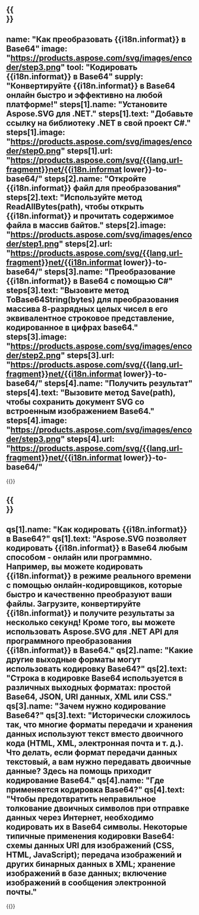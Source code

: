 ﻿---
meta: true
translation: true
deploy: false
---

{{<section howto>}}
---
name: "Как преобразовать {{i18n.informat}} в Base64"
image: "https://products.aspose.com/svg/images/encoder/step3.png"
tool: "Кодировать {{i18n.informat}} в Base64"
supply: "Конвертируйте {{i18n.informat}} в Base64 онлайн быстро и эффективно на любой платформе!"
steps[1].name: "Установите Aspose.SVG для .NET."
steps[1].text: "Добавьте ссылку на библиотеку .NET в свой проект C#."
steps[1].image: "https://products.aspose.com/svg/images/encoder/step0.png"
steps[1].url: "https://products.aspose.com/svg/{{lang.url-fragment}}net/{{i18n.informat lower}}-to-base64/"
steps[2].name: "Откройте {{i18n.informat}} файл для преобразования"
steps[2].text: "Используйте метод ReadAllBytes(path), чтобы открыть {{i18n.informat}} и прочитать содержимое файла в массив байтов."
steps[2].image: "https://products.aspose.com/svg/images/encoder/step1.png"
steps[2].url: "https://products.aspose.com/svg/{{lang.url-fragment}}net/{{i18n.informat lower}}-to-base64/"
steps[3].name: "Преобразование {{i18n.informat}} в Base64 с помощью C#"
steps[3].text: "Вызовите метод ToBase64String(bytes) для преобразования массива 8-разрядных целых чисел в его эквивалентное строковое представление, кодированное в цифрах base64."
steps[3].image: "https://products.aspose.com/svg/images/encoder/step2.png"
steps[3].url: "https://products.aspose.com/svg/{{lang.url-fragment}}net/{{i18n.informat lower}}-to-base64/"
steps[4].name: "Получить результат"
steps[4].text: "Вызовите метод Save(path), чтобы сохранить документ SVG со встроенным изображением Base64."
steps[4].image: "https://products.aspose.com/svg/images/encoder/step3.png"
steps[4].url: "https://products.aspose.com/svg/{{lang.url-fragment}}net/{{i18n.informat lower}}-to-base64/"
---

{{<import path="/meta/schemas.md" section="howto">}}

{{<section faq>}}
---
qs[1].name: "Как кодировать {{i18n.informat}} в Base64?"
qs[1].text: "Aspose.SVG позволяет кодировать {{i18n.informat}} в Base64 любым способом - онлайн или программно. Например, вы можете кодировать {{i18n.informat}} в режиме реального времени с помощью онлайн-кодировщиков, которые быстро и качественно преобразуют ваши файлы. Загрузите, конвертируйте {{i18n.informat}} и получите результаты за несколько секунд! Кроме того, вы можете использовать Aspose.SVG для .NET API для программного преобразования {{i18n.informat}} в Base64."
qs[2].name: "Какие другие выходные форматы могут использовать кодировку Base64?"
qs[2].text: "Строка в кодировке Base64 используется в различных выходных форматах: простой Base64, JSON, URI данных, XML или CSS."
qs[3].name: "Зачем нужно кодирование Base64?"
qs[3].text: "Исторически сложилось так, что многие форматы передачи и хранения данных используют текст вместо двоичного кода (HTML, XML, электронная почта и т. д.). Что делать, если формат передачи данных текстовый, а вам нужно передавать двоичные данные? Здесь на помощь приходит кодирование Base64."
qs[4].name: "Где применяется кодировка Base64?"
qs[4].text: "Чтобы предотвратить неправильное толкование двоичных символов при отправке данных через Интернет, необходимо кодировать их в Base64 символы. Некоторые типичные применения кодировки Base64: схемы данных URI для изображений (CSS, HTML, JavaScript); передача изображений и других бинарных данных в XML; хранение изображений в базе данных; включение изображений в сообщения электронной почты."
---

{{<import path="/meta/schemas.md" section="faq">}}


